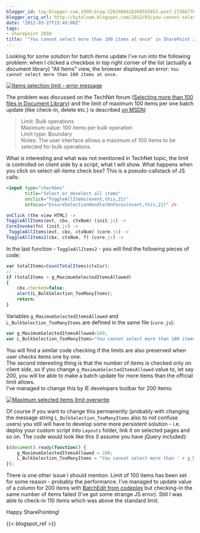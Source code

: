 ```yaml
---
blogger_id: tag:blogger.com,1999:blog-2283486810269355053.post-273667762726925100
blogger_orig_url: http://byteloom.blogspot.com/2012/03/you-cannot-select-more-than-100-items.html
date: "2012-03-27T15:49:00Z"
tags:
- sharepoint 2010
title: '"You cannot select more than 100 items at once" in SharePoint 2010'
---
```


Looking for some solution for batch items update I've run into the following problem: when I clicked a checkbox in top right corner of the list (actually a document library) "All Items" view, the browser displayed an error: `You cannot select more than 100 items at once.`

[![Items selection limit - error message](items_selection_limit_error.png "Items selection limit - error message")](items_selection_limit_error.png)

The problem was discussed on the TechNet forum ([Selecting more than 100 files in Document Library](http://social.technet.microsoft.com/Forums/en-US/sharepoint2010general/thread/9c99cc7e-68d0-43f6-bd7b-ca5b54f2d5bf)) and the limit of maximum 100 items per one batch update (like check-in, delete etc.) is described [on MSDN](http://technet.microsoft.com/en-us/library/cc262787.aspx#ListLibrary):  

> Limit: Bulk operations  
> Maximum value: 100 items per bulk operation  
> Limit type: Boundary  
> Notes: The user interface allows a maximum of 100 items to be selected for bulk operations.

What is interesting and what was not mentioned in TechNet topic, the limit is controlled on client side by a script, what I will show.
What happens when you click on select-all-items check box? This is a pseudo-callstack of JS calls:  

```html
<input type="checkbox"   
       title="Select or deselect all items"   
       onclick="ToggleAllItems(event,this,21)"   
       onfocus="EnsureSelectionHandlerOnFocus(event,this,21)" />  
```

```js
onClick (the view HTML) ->  
ToggleAllItems(evt, cbx, ctxNum) (init.js) ->  
CoreInvoke(fn) (init.js) ->  
_ToggleAllItems(evt, cbx, ctxNum) (core.js) ->  
ToggleAllItems2(cbx, ctxNum, f) (core.js) ->  
```

In the last function - `ToggleAllItems2` - you will find the following pieces of code:  

```js
var totalItems=CountTotalItems(ctxCur);  
// ...  
if (totalItems > g_MaximumSelectedItemsAllowed)  
{  
    cbx.checked=false;  
    alert(L_BulkSelection_TooManyItems);  
    return;  
}  
```

Variables `g_MaximumSelectedItemsAllowed` and `L_BulkSelection_TooManyItems` are defined in the same file (`core.js`):  

```js
var g_MaximumSelectedItemsAllowed=100;  
var L_BulkSelection_TooManyItems="You cannot select more than 100 items at once.";  
```

You will find a similar code checking if the limits are also preserved when user checks items one by one.  
The second interesting thing is that the number of items is checked only on client side, so if you change `g_MaximumSelectedItemsAllowed` value to, let say 200, you will be able to make a batch update for more items than the official limit allows.  
I've managed to change this by IE developers toolbar for 200 items:  

[![Maximum selected items limit overwrite](maximum_selected_items_limit_overwrite_3.png "Maximum selected items limit overwrite")](maximum_selected_items_limit_overwrite_3.png)

Of course if you want to change this permanently (probably with changing the message string `L_BulkSelection_TooManyItems` also to not confuse users) you still will have to develop some more persistent solution - i.e. deploy your custom script into `Layouts` folder, link it on selected pages and so on. The code would look like this (I assume you have jQuery included):  

```js
$(document).ready(function() {  
    g_MaximumSelectedItemsAllowed = 200;  
    L_BulkSelection_TooManyItems = "You cannot select more than ' + g_MaximumSelectedItemsAllowed + ' items at once.";  
});  
```

There is one other issue I should mention. Limit of 100 items has been set for some reason - probably the performance. I've managed to update value of a column for 200 items with [BatchEdit from codeplex](http://sp2010batchedit.codeplex.com) but checking-in the same number of items failed (I've got some strange JS error). Still I was able to check-in 110 items which was above the standard limit.  

Happy SharePointing!

{{< blogspot_ref >}}